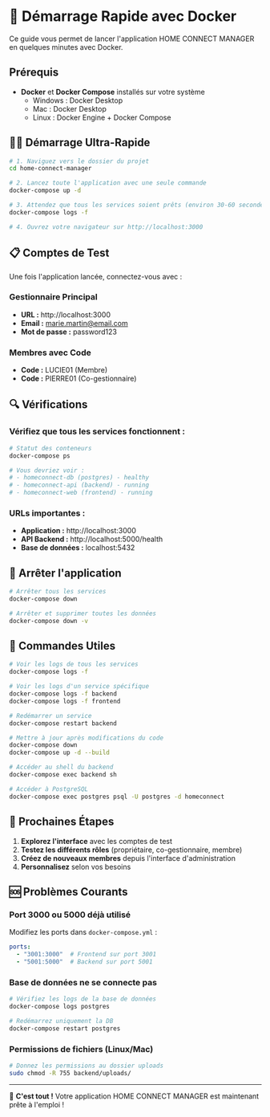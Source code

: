 # 🚀 Démarrage Rapide avec Docker

Ce guide vous permet de lancer l'application HOME CONNECT MANAGER en quelques minutes avec Docker.

## Prérequis

- **Docker** et **Docker Compose** installés sur votre système
  - Windows : Docker Desktop
  - Mac : Docker Desktop
  - Linux : Docker Engine + Docker Compose

## 🏃‍♂️ Démarrage Ultra-Rapide

```bash
# 1. Naviguez vers le dossier du projet
cd home-connect-manager

# 2. Lancez toute l'application avec une seule commande
docker-compose up -d

# 3. Attendez que tous les services soient prêts (environ 30-60 secondes)
docker-compose logs -f

# 4. Ouvrez votre navigateur sur http://localhost:3000
```

## 📋 Comptes de Test

Une fois l'application lancée, connectez-vous avec :

### Gestionnaire Principal
- **URL :** http://localhost:3000
- **Email :** marie.martin@email.com  
- **Mot de passe :** password123

### Membres avec Code
- **Code :** LUCIE01 (Membre)
- **Code :** PIERRE01 (Co-gestionnaire)

## 🔍 Vérifications

### Vérifiez que tous les services fonctionnent :

```bash
# Statut des conteneurs
docker-compose ps

# Vous devriez voir :
# - homeconnect-db (postgres) - healthy
# - homeconnect-api (backend) - running
# - homeconnect-web (frontend) - running
```

### URLs importantes :
- **Application :** http://localhost:3000
- **API Backend :** http://localhost:5000/health
- **Base de données :** localhost:5432

## 🛑 Arrêter l'application

```bash
# Arrêter tous les services
docker-compose down

# Arrêter et supprimer toutes les données
docker-compose down -v
```

## 🔧 Commandes Utiles

```bash
# Voir les logs de tous les services
docker-compose logs -f

# Voir les logs d'un service spécifique
docker-compose logs -f backend
docker-compose logs -f frontend

# Redémarrer un service
docker-compose restart backend

# Mettre à jour après modifications du code
docker-compose down
docker-compose up -d --build

# Accéder au shell du backend
docker-compose exec backend sh

# Accéder à PostgreSQL
docker-compose exec postgres psql -U postgres -d homeconnect
```

## 🎯 Prochaines Étapes

1. **Explorez l'interface** avec les comptes de test
2. **Testez les différents rôles** (propriétaire, co-gestionnaire, membre)  
3. **Créez de nouveaux membres** depuis l'interface d'administration
4. **Personnalisez** selon vos besoins

## 🆘 Problèmes Courants

### Port 3000 ou 5000 déjà utilisé
Modifiez les ports dans `docker-compose.yml` :
```yaml
ports:
  - "3001:3000"  # Frontend sur port 3001
  - "5001:5000"  # Backend sur port 5001
```

### Base de données ne se connecte pas
```bash
# Vérifiez les logs de la base de données
docker-compose logs postgres

# Redémarrez uniquement la DB
docker-compose restart postgres
```

### Permissions de fichiers (Linux/Mac)
```bash
# Donnez les permissions au dossier uploads
sudo chmod -R 755 backend/uploads/
```

---

🎉 **C'est tout !** Votre application HOME CONNECT MANAGER est maintenant prête à l'emploi !